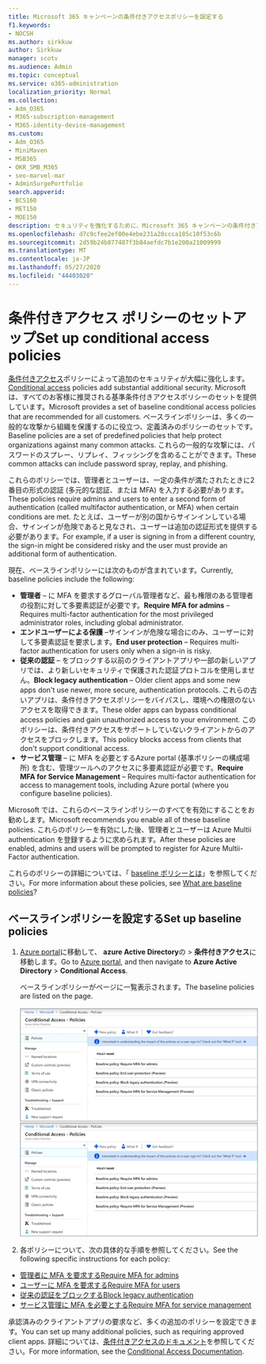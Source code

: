```yaml
---
title: Microsoft 365 キャンペーンの条件付きアクセスポリシーを設定する
f1.keywords:
- NOCSH
ms.author: sirkkuw
author: Sirkkuw
manager: scotv
ms.audience: Admin
ms.topic: conceptual
ms.service: o365-administration
localization_priority: Normal
ms.collection:
- Adm_O365
- M365-subscription-management
- M365-identity-device-management
ms.custom:
- Adm_O365
- MiniMaven
- MSB365
- OKR_SMB_M365
- seo-marvel-mar
- AdminSurgePortfolio
search.appverid:
- BCS160
- MET150
- MOE150
description: セキュリティを強化するために、Microsoft 365 キャンペーンの条件付きアクセスポリシーをセットアップする方法について説明します。
ms.openlocfilehash: d7c9cfee2ef00e4ebe231a28ccca185c10f53c6b
ms.sourcegitcommit: 2d59b24b877487f3b84aefdc7b1e200a21009999
ms.translationtype: MT
ms.contentlocale: ja-JP
ms.lasthandoff: 05/27/2020
ms.locfileid: "44403020"
---
```

# <a name="set-up-conditional-access-policies"></a><span data-ttu-id="ffc3e-103">条件付きアクセス ポリシーのセットアップ</span><span class="sxs-lookup"><span data-stu-id="ffc3e-103">Set up conditional access policies</span></span>

<span data-ttu-id="ffc3e-104">[条件付きアクセス](https://docs.microsoft.com/azure/active-directory/conditional-access/overview)ポリシーによって追加のセキュリティが大幅に強化します。</span><span class="sxs-lookup"><span data-stu-id="ffc3e-104">[Conditional access](https://docs.microsoft.com/azure/active-directory/conditional-access/overview) policies add substantial additional security.</span></span> <span data-ttu-id="ffc3e-105">Microsoft は、すべてのお客様に推奨される基準条件付きアクセスポリシーのセットを提供しています。</span><span class="sxs-lookup"><span data-stu-id="ffc3e-105">Microsoft provides a set of baseline conditional access policies that are recommended for all customers.</span></span> <span data-ttu-id="ffc3e-106">ベースラインポリシーは、多くの一般的な攻撃から組織を保護するのに役立つ、定義済みのポリシーのセットです。</span><span class="sxs-lookup"><span data-stu-id="ffc3e-106">Baseline policies are a set of predefined policies that help protect organizations against many common attacks.</span></span> <span data-ttu-id="ffc3e-107">これらの一般的な攻撃には、パスワードのスプレー、リプレイ、フィッシングを含めることができます。</span><span class="sxs-lookup"><span data-stu-id="ffc3e-107">These common attacks can include password spray, replay, and phishing.</span></span>

<span data-ttu-id="ffc3e-108">これらのポリシーでは、管理者とユーザーは、一定の条件が満たされたときに2番目の形式の認証 (多元的な認証、または MFA) を入力する必要があります。</span><span class="sxs-lookup"><span data-stu-id="ffc3e-108">These policies require admins and users to enter a second form of authentication (called multifactor authentication, or MFA) when certain conditions are met.</span></span> <span data-ttu-id="ffc3e-109">たとえば、ユーザーが別の国からサインインしている場合、サインインが危険であると見なされ、ユーザーは追加の認証形式を提供する必要があります。</span><span class="sxs-lookup"><span data-stu-id="ffc3e-109">For example, if a user is signing in from a different country, the sign-in might be considered risky and the user must provide an additional form of authentication.</span></span> 

<span data-ttu-id="ffc3e-110">現在、ベースラインポリシーには次のものが含まれています。</span><span class="sxs-lookup"><span data-stu-id="ffc3e-110">Currently, baseline policies include the following:</span></span>
- <span data-ttu-id="ffc3e-111">**管理者** &ndash; に MFA を要求するグローバル管理者など、最も権限のある管理者の役割に対して多要素認証が必要です。</span><span class="sxs-lookup"><span data-stu-id="ffc3e-111">**Require MFA for admins** &ndash; Requires multi-factor authentication for the most privileged administrator roles, including global administrator.</span></span>
- <span data-ttu-id="ffc3e-112">**エンドユーザーによる保護** &ndash;サインインが危険な場合にのみ、ユーザーに対して多要素認証を要求します。</span><span class="sxs-lookup"><span data-stu-id="ffc3e-112">**End user protection** &ndash; Requires multi-factor authentication for users only when a sign-in is risky.</span></span> 
- <span data-ttu-id="ffc3e-113">**従来の認証** &ndash; をブロックする以前のクライアントアプリや一部の新しいアプリでは、より新しいセキュリティで保護された認証プロトコルを使用しません。</span><span class="sxs-lookup"><span data-stu-id="ffc3e-113">**Block legacy authentication** &ndash; Older client apps and some new apps don't use newer, more secure, authentication protocols.</span></span> <span data-ttu-id="ffc3e-114">これらの古いアプリは、条件付きアクセスポリシーをバイパスし、環境への権限のないアクセスを取得できます。</span><span class="sxs-lookup"><span data-stu-id="ffc3e-114">These older apps can bypass conditional access policies and gain unauthorized access to your environment.</span></span> <span data-ttu-id="ffc3e-115">このポリシーは、条件付きアクセスをサポートしていないクライアントからのアクセスをブロックします。</span><span class="sxs-lookup"><span data-stu-id="ffc3e-115">This policy blocks access from clients that don't support conditional access.</span></span> 
- <span data-ttu-id="ffc3e-116">**サービス管理** &ndash; に MFA を必要とするAzure portal (基準ポリシーの構成場所) を含む、管理ツールへのアクセスに多要素認証が必要です。</span><span class="sxs-lookup"><span data-stu-id="ffc3e-116">**Require MFA for Service Management** &ndash; Requires multi-factor authentication for access to management tools, including Azure portal (where you configure baseline policies).</span></span> 

<span data-ttu-id="ffc3e-117">Microsoft では、これらのベースラインポリシーのすべてを有効にすることをお勧めします。</span><span class="sxs-lookup"><span data-stu-id="ffc3e-117">Microsoft recommends you enable all of these baseline policies.</span></span> <span data-ttu-id="ffc3e-118">これらのポリシーを有効にした後、管理者とユーザーは Azure Multii authentication を登録するように求められます。</span><span class="sxs-lookup"><span data-stu-id="ffc3e-118">After these policies are enabled, admins and users will be prompted to register for Azure Multii-Factor authentication.</span></span>

<span data-ttu-id="ffc3e-119">これらのポリシーの詳細については、「 [baseline ポリシーとは](https://docs.microsoft.com/azure/active-directory/conditional-access/concept-baseline-protection)」を参照してください。</span><span class="sxs-lookup"><span data-stu-id="ffc3e-119">For more information about these policies, see [What are baseline policies](https://docs.microsoft.com/azure/active-directory/conditional-access/concept-baseline-protection)?</span></span>


## <a name="set-up-baseline-policies"></a><span data-ttu-id="ffc3e-120">ベースラインポリシーを設定する</span><span class="sxs-lookup"><span data-stu-id="ffc3e-120">Set up baseline policies</span></span>

1. <span data-ttu-id="ffc3e-121">[Azure portal](https://portal.azure.com)に移動して、 **azure Active Directory**の \> **条件付きアクセス**に移動します。</span><span class="sxs-lookup"><span data-stu-id="ffc3e-121">Go to [Azure portal](https://portal.azure.com), and then navigate to **Azure Active Directory** \> **Conditional Access**.</span></span>
    
    <span data-ttu-id="ffc3e-122">ベースラインポリシーがページに一覧表示されます。</span><span class="sxs-lookup"><span data-stu-id="ffc3e-122">The baseline policies are listed on the page.</span></span> <br/> <br/>
    <span data-ttu-id="ffc3e-123">![条件付きアクセスのベースラインポリシーを一覧表示するページ。](../media/baslinepolicies.png)</span><span class="sxs-lookup"><span data-stu-id="ffc3e-123">![Page that lists baseline policies for conditional access.](../media/baslinepolicies.png)</span></span>
1. <span data-ttu-id="ffc3e-124">各ポリシーについて、次の具体的な手順を参照してください。</span><span class="sxs-lookup"><span data-stu-id="ffc3e-124">See the following specific instructions for each policy:</span></span>

  - [<span data-ttu-id="ffc3e-125">管理者に MFA を要求する</span><span class="sxs-lookup"><span data-stu-id="ffc3e-125">Require MFA for admins</span></span>](https://docs.microsoft.com/azure/active-directory/conditional-access/howto-baseline-protect-administrators)
- [<span data-ttu-id="ffc3e-126">ユーザーに MFA を要求する</span><span class="sxs-lookup"><span data-stu-id="ffc3e-126">Require MFA for users</span></span>](https://docs.microsoft.com/azure/active-directory/conditional-access/howto-baseline-protect-end-users)  
 - [<span data-ttu-id="ffc3e-127">従来の認証をブロックする</span><span class="sxs-lookup"><span data-stu-id="ffc3e-127">Block legacy authentication</span></span>](https://docs.microsoft.com/azure/active-directory/conditional-access/howto-baseline-protect-legacy-auth)
  - [<span data-ttu-id="ffc3e-128">サービス管理に MFA を必要とする</span><span class="sxs-lookup"><span data-stu-id="ffc3e-128">Require MFA for service management</span></span>](https://docs.microsoft.com/azure/active-directory/conditional-access/howto-baseline-protect-azure)

<span data-ttu-id="ffc3e-129">承認済みのクライアントアプリの要求など、多くの追加のポリシーを設定できます。</span><span class="sxs-lookup"><span data-stu-id="ffc3e-129">You can set up many additional policies, such as requiring approved client apps.</span></span> <span data-ttu-id="ffc3e-130">詳細については、[条件付きアクセスのドキュメント](https://docs.microsoft.com/azure/active-directory/conditional-access/)を参照してください。</span><span class="sxs-lookup"><span data-stu-id="ffc3e-130">For more information, see the [Conditional Access Documentation](https://docs.microsoft.com/azure/active-directory/conditional-access/).</span></span>
